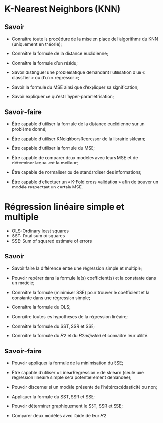 # K-Nearest Neighbors (KNN)

## Savoir

- Connaître toute la procédure de la mise en place de l’algorithme du KNN (uniquement en théorie);

- Connaître la formule de la distance euclidienne;

- Connaître la formule d’un résidu;

- Savoir distinguer une problématique demandant l’utilisation d’un « classifier » ou d’un « regressor »;

- Savoir la formule du MSE ainsi que d’expliquer sa signification;
  
- Savoir expliquer ce qu’est l’hyper-paramétrisation;

## Savoir-faire

- Être capable d’utiliser la formule de la distance euclidienne sur un problème donné;

- Être capable d’utiliser KNeighborsRegressor de la librairie sklearn;

- Être capable d’utiliser la formule du MSE;

- Être capable de comparer deux modèles avec leurs MSE et de déterminer
lequel est le meilleur;

- Être capable de normaliser ou de standardiser des informations;

- Être capable d’effectuer un « K-Fold cross validation » afin de trouver un modèle respectant un certain MSE.

# Régression linéaire simple et multiple

- OLS: Ordinary least squares
- SST: Total sum of squares
- SSE: Sum of squared estimate of errors

## Savoir

- Savoir faire la différence entre une régression simple et multiple;

- Pouvoir repérer dans la formule le(s) coefficient(s) et la constante dans un modèle;

- Connaître la formule (minimiser SSE) pour trouver le coefficient et la constante dans une régression simple;

- Connaître la formule du OLS;

- Connaître toutes les hypothèses de la régression linéaire;

- Connaître la formule du SST, SSR et SSE;

- Connaître la formule du 𝑅2 et du 𝑅2𝑎𝑑𝑗𝑢𝑠𝑡𝑒𝑑 et connaître leur utilité.

## Savoir-faire

- Pouvoir appliquer la formule de la minimisation du SSE;

- Être capable d’utiliser « LinearRegression » de sklearn (seule une régression
linéaire simple sera potentiellement demandée);

- Pouvoir discerner si un modèle présente de l’hétéroscédasticité ou non;

- Appliquer la formule du SST, SSR et SSE;

- Pouvoir déterminer graphiquement le SST, SSR et SSE;

- Comparer deux modèles avec l’aide de leur 𝑅2
